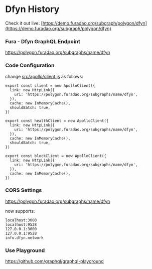# Dfyn History

Check it out live: [https://demo.furadao.org/subgraph/polygon/dfyn](https://demo.furadao.org/subgraph/polygon/dfyn)


### Fura - Dfyn GraphQL Endpoint
https://polygon.furadao.org/subgraphs/name/dfyn


### Code Configuration
change [src/apollo/client.js](https://github.com/Uniswap/uniswap-info/blob/v2/src/apollo/client.js) as follows:

```
export const client = new ApolloClient({
  link: new HttpLink({
    uri: 'https://polygon.furadao.org/subgraphs/name/dfyn',
  }),
  cache: new InMemoryCache(),
  shouldBatch: true,
})

export const healthClient = new ApolloClient({
  link: new HttpLink({
    uri: 'https://polygon.furadao.org/subgraphs/name/dfyn',
  }),
  cache: new InMemoryCache(),
  shouldBatch: true,
})

export const blockClient = new ApolloClient({
  link: new HttpLink({
    uri: 'https://polygon.furadao.org/subgraphs/name/dfyn',
  }),
  cache: new InMemoryCache(),
})
```

### CORS Settings
https://polygon.furadao.org/subgraphs/name/dfyn 

now supports:
```
localhost:3000
localhost:9528
127.0.0.1:3000
127.0.0.1:9528
info.dfyn.network
```

### Use Playground
https://github.com/graphql/graphql-playground
